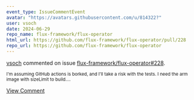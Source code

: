 ```yaml
---
event_type: IssueCommentEvent
avatar: "https://avatars.githubusercontent.com/u/814322?"
user: vsoch
date: 2024-06-29
repo_name: flux-framework/flux-operator
html_url: https://github.com/flux-framework/flux-operator/pull/228
repo_url: https://github.com/flux-framework/flux-operator
---
```


<a href='https://github.com/vsoch' target='_blank'>vsoch</a> commented on issue <a href='https://github.com/flux-framework/flux-operator/pull/228' target='_blank'>flux-framework/flux-operator#228</a>.

<small>I'm assuming GitHub actions is borked, and I'll take a risk with the tests. I need the arm image with sizeLimit to build....</small>

<a href='https://github.com/flux-framework/flux-operator/pull/228' target='_blank'>View Comment</a>